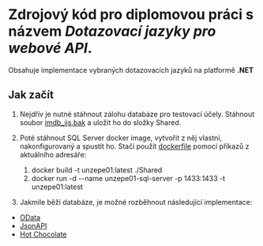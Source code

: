 # Zdrojový kód pro diplomovou práci s názvem *Dotazovací jazyky pro webové API*.
Obsahuje implementace vybraných dotazovacích jazyků na platformě **.NET**
## Jak začít
1. Nejdřív je nutné stáhnout zálohu databáze pro testovací účely. Stáhnout soubor
[imdb_ijs.bak](https://upolomouc-my.sharepoint.com/:u:/g/personal/unzepe01_upol_cz/EUn4EqHN1GZEgOZJ-bNTPlUB9fK4UiRPfSJrW5rYbLPXGQ?e=ZigBVX) a uložit ho do složky Shared.
2. Poté stáhnout SQL Server docker image, vytvořit z něj vlastní, nakonfigurovaný a spustit ho. Stačí použít [dockerfile](https://github.com/unzeitip/WebAPI-Query-Languages/blob/main/Shared/dockerfile)
pomocí příkazů z aktuálního adresáře:
   1. docker build -t unzepe01:latest ./Shared
   2. docker run -d --name unzepe01-sql-server -p 1433:1433 -t unzepe01:latest

4. Jakmile běží databáze, je možné rozběhnout následující implementace:
- [OData](https://github.com/unzeitip/WebAPI-Query-Languages/tree/main/OData)
- [JsonAPI](https://github.com/unzeitip/WebAPI-Query-Languages//tree/main/JsonApi)
- [Hot Chocolate](https://github.com/unzeitip/WebAPI-Query-Languages/tree/Dotnet/HotChocolate)